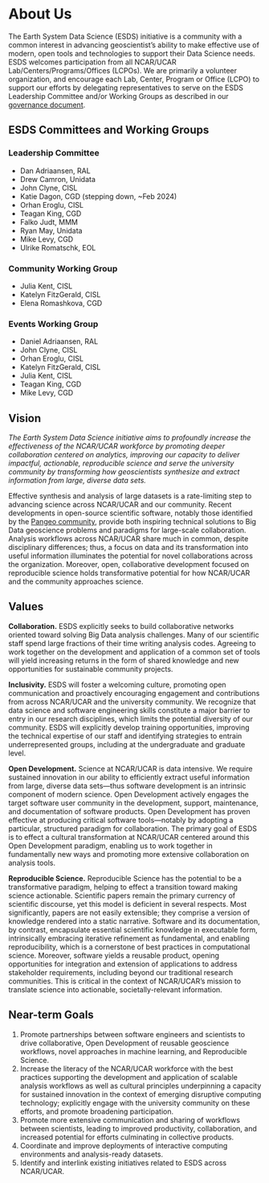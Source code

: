 # About Us

The Earth System Data Science (ESDS) initiative is a community
with a common interest in advancing geoscientist’s ability to make
effective use of modern, open tools and technologies to support
their Data Science needs. ESDS welcomes participation from all
NCAR/UCAR Lab/Centers/Programs/Offices (LCPOs). We are primarily a volunteer organization, and
encourage each Lab, Center, Program or Office (LCPO) to support our efforts by delegating representatives
to serve on the ESDS Leadership Committee and/or Working Groups as
described in our [governance document](https://docs.google.com/document/d/1xjNzJqZjeRzUg5BMipQVUsy2xA1SRlEiyJLpPmUAs9E/edit?usp=sharing).


## ESDS Committees and Working Groups

### Leadership Committee
* Dan Adriaansen, RAL
* Drew Camron, Unidata
* John Clyne, CISL
* Katie Dagon, CGD (stepping down, ~Feb 2024)
* Orhan Eroglu, CISL
* Teagan King, CGD
* Falko Judt, MMM
* Ryan May, Unidata
* Mike Levy, CGD
* Ulrike Romatschk, EOL

### Community Working Group
* Julia Kent, CISL
* Katelyn FitzGerald, CISL
* Elena Romashkova, CGD

### Events Working Group
* Daniel Adriaansen, RAL
* John Clyne, CISL
* Orhan Eroglu, CISL
* Katelyn FitzGerald, CISL
* Julia Kent, CISL
* Teagan King, CGD
* Mike Levy, CGD



## Vision

_The Earth System Data Science initiative aims to profoundly increase the effectiveness of the NCAR/UCAR workforce by promoting deeper collaboration centered on analytics, improving our capacity to deliver impactful, actionable, reproducible science and serve the university community by transforming how geoscientists synthesize and extract information from large, diverse data sets._

Effective synthesis and analysis of large datasets is a rate-limiting step to advancing science across NCAR/UCAR and our community. Recent developments in open-source scientific software, notably those identified by the [Pangeo community](https://pangeo.io/), provide both inspiring technical solutions to Big Data geoscience problems and paradigms for large-scale collaboration. Analysis workflows across NCAR/UCAR share much in common, despite disciplinary differences; thus, a focus on data and its transformation into useful information illuminates the potential for novel collaborations across the organization. Moreover, open, collaborative development focused on reproducible science holds transformative potential for how NCAR/UCAR and the community approaches science.

## Values

**Collaboration.** ESDS explicitly seeks to build collaborative networks oriented toward solving Big Data analysis challenges. Many of our scientific staff spend large fractions of their time writing analysis codes. Agreeing to work together on the development and application of a common set of tools will yield increasing returns in the form of shared knowledge and new opportunities for sustainable community projects.

**Inclusivity.** ESDS will foster a welcoming culture, promoting open communication and proactively encouraging engagement and contributions from across NCAR/UCAR and the university community. We recognize that data science and software engineering skills constitute a major barrier to entry in our research disciplines, which limits the potential diversity of our community. ESDS will explicitly develop training opportunities, improving the technical expertise of our staff and identifying strategies to entrain underrepresented groups, including at the undergraduate and graduate level.

**Open Development.** Science at NCAR/UCAR is data intensive. We require sustained innovation in our ability to efficiently extract useful information from large, diverse data sets—thus software development is an intrinsic component of modern science. Open Development actively engages the target software user community in the development, support, maintenance, and documentation of software products. Open Development has proven effective at producing critical software tools—notably by adopting a particular, structured paradigm for collaboration. The primary goal of ESDS is to effect a cultural transformation at NCAR/UCAR centered around this Open Development paradigm, enabling us to work together in fundamentally new ways and promoting more extensive collaboration on analysis tools.

**Reproducible Science.** Reproducible Science has the potential to be a transformative paradigm, helping to effect a transition toward making science actionable. Scientific papers remain the primary currency of scientific discourse, yet this model is deficient in several respects. Most significantly, papers are not easily extensible; they comprise a version of knowledge rendered into a static narrative. Software and its documentation, by contrast, encapsulate essential scientific knowledge in executable form, intrinsically embracing iterative refinement as fundamental, and enabling reproducibility, which is a cornerstone of best practices in computational science. Moreover, software yields a reusable product, opening opportunities for integration and extension of applications to address stakeholder requirements, including beyond our traditional research communities. This is critical in the context of NCAR/UCAR’s mission to translate science into actionable, societally-relevant information.

## Near-term Goals

1. Promote partnerships between software engineers and scientists to drive collaborative, Open Development of reusable geoscience workflows, novel approaches in machine learning, and Reproducible Science.
1. Increase the literacy of the NCAR/UCAR workforce with the best practices supporting the development and application of scalable analysis workflows as well as cultural principles underpinning a capacity for sustained innovation in the context of emerging disruptive computing technology; explicitly engage with the university community on these efforts, and promote broadening participation.
1. Promote more extensive communication and sharing of workflows between scientists, leading to improved productivity, collaboration, and increased potential for efforts culminating in collective products.
1. Coordinate and improve deployments of interactive computing environments and analysis-ready datasets.
1. Identify and interlink existing initiatives related to ESDS across NCAR/UCAR.
